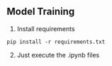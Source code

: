 ## Model Training

1. Install requirements
```
pip install -r requirements.txt
```

2. Just execute the .ipynb files